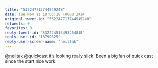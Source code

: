 ```yaml
---
title: "532247713744949248"
date: Tue Nov 11 19:05:18 +0000 2014
original-tweet-id: "532247713744949248"
retweets: 0
favorites: 0
reply-tweet-id: "532224513493454848"
reply-user-id: "18799825"
reply-user-screen-name: "neiltak"
---
```

<a href="https://twitter.com/neiltak">@neiltak</a> <a href="https://twitter.com/quickcast">@quickcast</a> it’s looking really slick. Been a big fan of quick cast since the start nice work.
